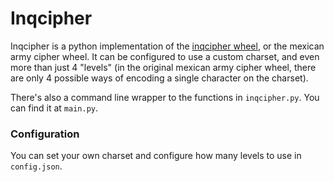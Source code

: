 # Inqcipher

Inqcipher is a python implementation of the [inqcipher wheel](https://www.youtube.com/watch?v=TvsiLV7RLx4), or the mexican army cipher wheel.
It can be configured to use a custom charset, and even more than just 4 "levels" (in the original mexican army cipher wheel, there are only 4 possible ways of encoding a single character on the charset).

There's also a command line wrapper to the functions in `inqcipher.py`. You can find it at `main.py`.

### Configuration

You can set your own charset and configure how many levels to use in `config.json`.
